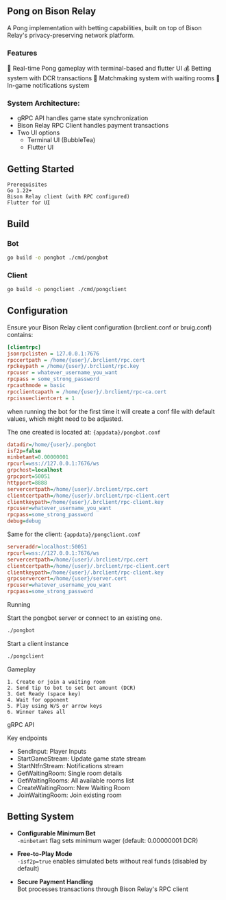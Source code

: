 ## Pong on Bison Relay

A Pong implementation with betting capabilities, built on top of Bison Relay's privacy-preserving network platform.

### Features

🏓 Real-time Pong gameplay with terminal-based and flutter UI
💰 Betting system with DCR transactions
🚦 Matchmaking system with waiting rooms
🔔 In-game notifications system

### System Architecture:
- gRPC API handles game state synchronization
- Bison Relay RPC Client handles payment transactions
- Two UI options
  - Terminal UI (BubbleTea)
  - Flutter UI

## Getting Started

```
Prerequisites
Go 1.22+
Bison Relay client (with RPC configured)
Flutter for UI
```

## Build

### Bot
```bash
go build -o pongbot ./cmd/pongbot
```

### Client
```bash
go build -o pongclient ./cmd/pongclient
```

## Configuration

Ensure your Bison Relay client configuration (brclient.conf or bruig.conf) contains:
```ini
[clientrpc]
jsonrpclisten = 127.0.0.1:7676
rpccertpath = /home/{user}/.brclient/rpc.cert
rpckeypath = /home/{user}/.brclient/rpc.key
rpcuser = whatever_username_you_want
rpcpass = some_strong_password
rpcauthmode = basic
rpcclientcapath = /home/{user}/.brclient/rpc-ca.cert
rpcissueclientcert = 1
```

when running the bot for the first time it will create a conf file with default values, which might need to be adjusted.

The one created is located at: `{appdata}/pongbot.conf`

```ini
datadir=/home/{user}/.pongbot
isf2p=false
minbetamt=0.00000001
rpcurl=wss://127.0.0.1:7676/ws
grpchost=localhost
grpcport=50051
httpport=8888
servercertpath=/home/{user}/.brclient/rpc.cert
clientcertpath=/home/{user}/.brclient/rpc-client.cert
clientkeypath=/home/{user}/.brclient/rpc-client.key
rpcuser=whatever_username_you_want
rpcpass=some_strong_password
debug=debug
```

Same for the client: `{appdata}/pongclient.conf`

```ini
serveraddr=localhost:50051
rpcurl=wss://127.0.0.1:7676/ws
servercertpath=/home/{user}/.brclient/rpc.cert
clientcertpath=/home/{user}/.brclient/rpc-client.cert
clientkeypath=/home/{user}/.brclient/rpc-client.key
grpcservercert=/home/{user}/server.cert
rpcuser=whatever_username_you_want
rpcpass=some_strong_password
```

Running

Start the pongbot server or connect to an existing one.

```bash
./pongbot
```

Start a client instance

```bash
./pongclient
```

Gameplay

```
1. Create or join a waiting room
2. Send tip to bot to set bet amount (DCR)
3. Get Ready (space key)
4. Wait for opponent
5. Play using W/S or arrow keys
6. Winner takes all
```

gRPC API

Key endpoints

 - SendInput:          Player Inputs 
 - StartGameStream:    Update game state stream
 - StartNtfnStream:    Notifications stream
 - GetWaitingRoom:     Single room details
 - GetWaitingRooms:    All available rooms list
 - CreateWaitingRoom:  New Waiting Room
 - JoinWaitingRoom:    Join existing room


## Betting System

- **Configurable Minimum Bet**  
  `-minbetamt` flag sets minimum wager (default: 0.00000001 DCR)
  
- **Free-to-Play Mode**  
  `-isf2p=true` enables simulated bets without real funds (disabled by default)

- **Secure Payment Handling**  
  Bot processes transactions through Bison Relay's RPC client
